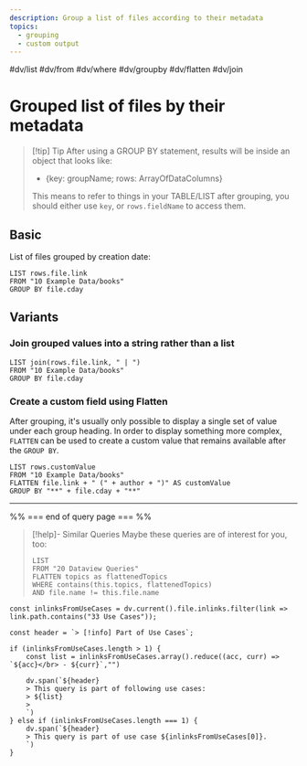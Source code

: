 ```yaml
---
description: Group a list of files according to their metadata
topics:
  - grouping
  - custom output
---
```

#dv/list #dv/from #dv/where #dv/groupby #dv/flatten #dv/join 

# Grouped list of files by their metadata
> [!tip] Tip
> After using a GROUP BY statement, results will be inside an object that looks like: 
> - {key: groupName; rows: ArrayOfDataColumns}
> 
>This means to refer to things in your TABLE/LIST after grouping, you should either use `key`, or `rows.fieldName` to access them.

## Basic 

List of files grouped by creation date:
```dataview
LIST rows.file.link
FROM "10 Example Data/books"
GROUP BY file.cday
```

## Variants

### Join grouped values into a string rather than a list
```dataview
LIST join(rows.file.link, " | ")
FROM "10 Example Data/books"
GROUP BY file.cday
```

### Create a custom field using Flatten
After grouping, it's usually only possible to display a single set of value under each group heading. In order to display something more complex, `FLATTEN` can be used to create a custom value that remains available after the `GROUP BY`. 

```dataview
LIST rows.customValue
FROM "10 Example Data/books"
FLATTEN file.link + " (" + author + ")" AS customValue
GROUP BY "**" + file.cday + "**"
```

---
%% === end of query page === %%
> [!help]- Similar Queries
> Maybe these queries are of interest for you, too:
> ```dataview
> LIST
> FROM "20 Dataview Queries"
> FLATTEN topics as flattenedTopics
> WHERE contains(this.topics, flattenedTopics)
> AND file.name != this.file.name
> ```

```dataviewjs
const inlinksFromUseCases = dv.current().file.inlinks.filter(link => link.path.contains("33 Use Cases"));

const header = `> [!info] Part of Use Cases`;

if (inlinksFromUseCases.length > 1) {
	const list = inlinksFromUseCases.array().reduce((acc, curr) => `${acc}</br> - ${curr}`,"")

	dv.span(`${header}
    > This query is part of following use cases:
    > ${list}
    > 
	`)
} else if (inlinksFromUseCases.length === 1) {
	dv.span(`${header}
    > This query is part of use case ${inlinksFromUseCases[0]}.
	`)
}
```
